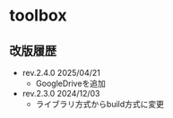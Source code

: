 # toolbox

## 改版履歴

- rev.2.4.0 2025/04/21
  - GoogleDriveを追加
- rev.2.3.0 2024/12/03
  - ライブラリ方式からbuild方式に変更
